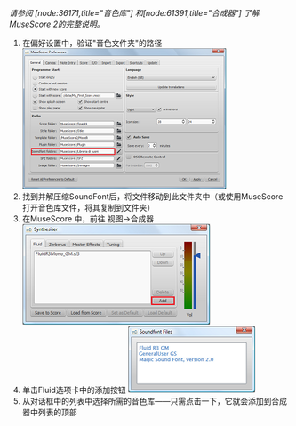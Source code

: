 _请参阅 [node:36171,title="音色库"] 和[node:61391,title="合成器"] 了解MuseScore 2的完整说明。_

1. 在偏好设置中，验证"音色文件夹"的路径
    ![Preferences_en](../images/Preferences_en.png)
2. 找到并解压缩SoundFont后，将文件移动到此文件夹中（或使用MuseScore打开音色库文件，将其复制到文件夹）
3. 在MuseScore 中，前往 <samp class="menu">视图</samp>&rarr;<samp class="menuitem">合成器</samp>
    ![Synthesizer_en](../images/Synthesizer_en.png)
4. 单击Fluid选项卡中的添加按钮
    ![Soundfont_Files](../images/Soundfont_Files.png)
5. 从对话框中的列表中选择所需的音色库——只需点击一下，它就会添加到合成器中列表的顶部

